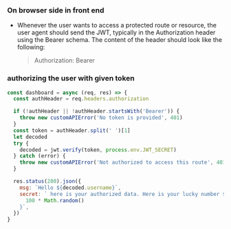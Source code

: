 ### On browser side in front end

- Whenever the user wants to access a protected route or resource, the user agent should send the JWT, typically in the Authorization header using the Bearer schema. The content of the header should look like the following:
  > Authorization: Bearer <token>

### authorizing the user with given token

```js
const dashboard = async (req, res) => {
  const authHeader = req.headers.authorization

  if (!authHeader || !authHeader.startsWith('Bearer')) {
    throw new customAPIError('No token is provided', 401)
  }
  const token = authHeader.split(' ')[1]
  let decoded
  try {
    decoded = jwt.verify(token, process.env.JWT_SECRET)
  } catch (error) {
    throw new customAPIError('Not authorized to access this route', 401)
  }

  res.status(200).json({
    msg: `Hello ${decoded.username}`,
    secret: ` here is your authorized data. Here is your lucky number ${
      100 * Math.random()
    }`,
  })
}
```
